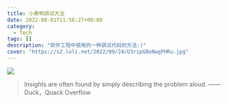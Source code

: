 ```yaml
---
title: 小黄鸭调试大法
date: 2022-08-01T11:56:27+08:00
category: 
  - Tech
tags: []
description: "软件工程中使用的一种调试代码的方法:)"
cover: "https://s2.loli.net/2022/09/24/U3ripGBoNwgPHRu.jpg"
---
```



![](https://s2.loli.net/2022/09/24/U3ripGBoNwgPHRu.jpg)


>Insights are often found by simply describing the problem aloud.
                                                             ——Duck，Quack Overflow
